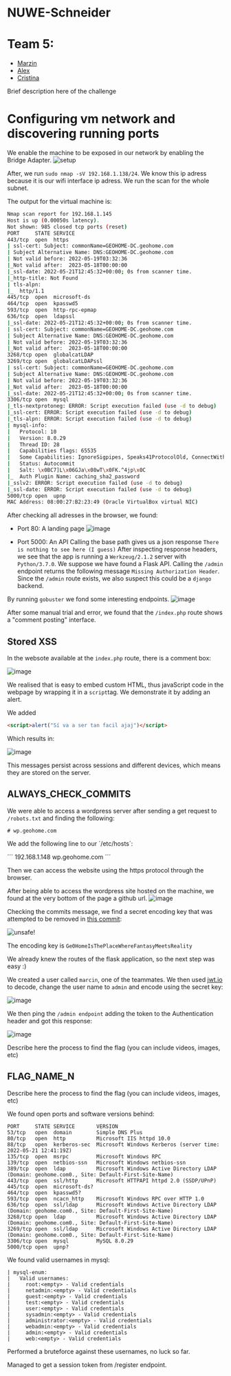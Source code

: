 # NUWE-Schneider

# Team 5:
- [Marzin](https://www.linkedin.com/in/martin-shell/)
- [Alex](https://www.linkedin.com/in/a96lex/)
- [Cristina](https://www.linkedin.com/in/cristina-outeda-rua/)

Brief description here of the challenge

# Configuring vm network and discovering running ports

We enable the machine to be exposed in our network by enabling the Bridge Adapter.
![setup](./img/machine_setup.png)

After, we run `sudo nmap -sV 192.168.1.138/24`. We know this ip adress because it is our wifi interface ip adress. We run the scan for the whole subnet.

The output for the virtual machine is:
```bash
Nmap scan report for 192.168.1.145
Host is up (0.00050s latency).
Not shown: 985 closed tcp ports (reset)
PORT     STATE SERVICE
443/tcp  open  https
| ssl-cert: Subject: commonName=GEOHOME-DC.geohome.com
| Subject Alternative Name: DNS:GEOHOME-DC.geohome.com
| Not valid before: 2022-05-19T03:32:36
|_Not valid after:  2023-05-18T00:00:00
|_ssl-date: 2022-05-21T12:45:32+00:00; 0s from scanner time.
|_http-title: Not Found
| tls-alpn:
|_  http/1.1
445/tcp  open  microsoft-ds
464/tcp  open  kpasswd5
593/tcp  open  http-rpc-epmap
636/tcp  open  ldapssl
|_ssl-date: 2022-05-21T12:45:32+00:00; 0s from scanner time.
| ssl-cert: Subject: commonName=GEOHOME-DC.geohome.com
| Subject Alternative Name: DNS:GEOHOME-DC.geohome.com
| Not valid before: 2022-05-19T03:32:36
|_Not valid after:  2023-05-18T00:00:00
3268/tcp open  globalcatLDAP
3269/tcp open  globalcatLDAPssl
| ssl-cert: Subject: commonName=GEOHOME-DC.geohome.com
| Subject Alternative Name: DNS:GEOHOME-DC.geohome.com
| Not valid before: 2022-05-19T03:32:36
|_Not valid after:  2023-05-18T00:00:00
|_ssl-date: 2022-05-21T12:45:32+00:00; 0s from scanner time.
3306/tcp open  mysql
|_tls-nextprotoneg: ERROR: Script execution failed (use -d to debug)
|_ssl-cert: ERROR: Script execution failed (use -d to debug)
|_tls-alpn: ERROR: Script execution failed (use -d to debug)
| mysql-info:
|   Protocol: 10
|   Version: 8.0.29
|   Thread ID: 28
|   Capabilities flags: 65535
|   Some Capabilities: IgnoreSigpipes, Speaks41ProtocolOld, ConnectWithDatabase, ODBCClient, Speaks41ProtocolNew, Support41Auth, SupportsCompression, SupportsLoadDataLocal, SwitchToSSLAfterHandshake, LongPassword, LongColumnFlag, InteractiveClient, IgnoreSpaceBeforeParenthesis, FoundRows, SupportsTransactions, DontAllowDatabaseTableColumn, SupportsAuthPlugins, SupportsMultipleStatments, SupportsMultipleResults
|   Status: Autocommit
|   Salt: \x0BC7]L\x06GJa\x08wT\x0FK.^4jp\x0C
|_  Auth Plugin Name: caching_sha2_password
|_sslv2: ERROR: Script execution failed (use -d to debug)
|_ssl-date: ERROR: Script execution failed (use -d to debug)
5000/tcp open  upnp
MAC Address: 08:00:27:B2:23:49 (Oracle VirtualBox virtual NIC)
```

After checking all adresses in the browser, we found:

 - Port 80: A landing page
![image](https://user-images.githubusercontent.com/62766970/169664577-384db182-fc55-459f-abd2-fd903bd0be5d.png)


 - Port 5000: An API
 Calling the base path gives us a json response `There is nothing to see here (I guess)`
 After inspecting response headers, we see that the app is running a `Werkzeug/2.1.2` server with `Python/3.7.0`.
 We suppose we have found a Flask API. Calling the `/admin` endpoint returns the following message `Missing Authorization Header`. Since the `/admin` route exists, we also suspect this could be a `django` backend.
 
 By running `gobuster` we fond some interesting endpoints.
 ![image](https://user-images.githubusercontent.com/62766970/169664909-129aa774-1b41-45b0-a692-4b540c2a1092.png)

 
 After some manual trial and error, we found that the `/index.php` route shows a "comment posting" interface.

## Stored XSS

In the websote available at the `index.php` route, there is a comment box:


![image](https://user-images.githubusercontent.com/62766970/169664619-800fe0e5-66d9-4fcc-b5e3-41bd79431ce3.png)

We realised that is easy to embed custom HTML, thus javaScript code in the webpage by wrapping it in a `script`tag. We demonstrate it by adding an alert. 

We added 

```html
<script>alert("Sí va a ser tan facil ajaj")</script>
```
Which results in:

![image](https://user-images.githubusercontent.com/62766970/169664753-647d9691-b1b3-44b1-8f87-62ed6df59fa0.png)

This messages persist across sessions and different devices, which means they are stored on the server.

## ALWAYS_CHECK_COMMITS
We were able to access a wordpress server after sending a get request to `/robots.txt` and finding the following:

```
# wp.geohome.com
```
We add the following line to our `/etc/hosts´:

´´´
192.168.1.148 wp.geohome.com
´´´

Then we can access the website using the https protocol through the browser.

After being able to access the wordpress site hosted on the machine, we found at the very bottom of the page a github url.
![image](https://user-images.githubusercontent.com/62766970/169664833-6a354abd-43d7-45b0-8bb9-a5e03cb27d1a.png)

Checking the commits message, we find a secret encoding key that was attempted to be removed in [this commit](https://github.com/geohome-dev/GeoAPI/commit/e82c17ed045e205a2ea07a354ae5b39c8b7d7ea0):

![unsafe!](https://user-images.githubusercontent.com/62766970/169665191-ba5bb4ed-bc6e-40da-b03f-b142355a43c4.png)


The encoding key is `Ge0HomeIsThePlaceWhereFantasyMeetsReality`

We already knew the routes of the flask application, so the next step was easy :)

We created a user called `marcin`, one of the teammates. We then used [jwt.io](https://jwt.io/) to decode, change the user name to `admin` and encode using the secret key:

![image](https://user-images.githubusercontent.com/62766970/169665148-ebcb6427-49f9-40f0-b0c8-4afe3a16ce2e.png)


We then ping the `/admin endpoint` adding the token to the Authentication header and got this response:

![image](https://user-images.githubusercontent.com/62766970/169665133-e128d7e6-4e1e-40aa-a307-09c87e235049.png)


Describe here the process to find the flag (you can include videos, images, etc)

## FLAG_NAME_N

Describe here the process to find the flag (you can include videos, images, etc)

We found open ports and software versions behind:

```
PORT     STATE SERVICE       VERSION
53/tcp   open  domain        Simple DNS Plus
80/tcp   open  http          Microsoft IIS httpd 10.0
88/tcp   open  kerberos-sec  Microsoft Windows Kerberos (server time: 2022-05-21 12:41:19Z)
135/tcp  open  msrpc         Microsoft Windows RPC
139/tcp  open  netbios-ssn   Microsoft Windows netbios-ssn
389/tcp  open  ldap          Microsoft Windows Active Directory LDAP (Domain: geohome.com0., Site: Default-First-Site-Name)
443/tcp  open  ssl/http      Microsoft HTTPAPI httpd 2.0 (SSDP/UPnP)
445/tcp  open  microsoft-ds?
464/tcp  open  kpasswd5?
593/tcp  open  ncacn_http    Microsoft Windows RPC over HTTP 1.0
636/tcp  open  ssl/ldap      Microsoft Windows Active Directory LDAP (Domain: geohome.com0., Site: Default-First-Site-Name)
3268/tcp open  ldap          Microsoft Windows Active Directory LDAP (Domain: geohome.com0., Site: Default-First-Site-Name)
3269/tcp open  ssl/ldap      Microsoft Windows Active Directory LDAP (Domain: geohome.com0., Site: Default-First-Site-Name)
3306/tcp open  mysql         MySQL 8.0.29
5000/tcp open  upnp?
```

We found valid usernames in mysql:

```
| mysql-enum:
|   Valid usernames:
|     root:<empty> - Valid credentials
|     netadmin:<empty> - Valid credentials
|     guest:<empty> - Valid credentials
|     test:<empty> - Valid credentials
|     user:<empty> - Valid credentials
|     sysadmin:<empty> - Valid credentials
|     administrator:<empty> - Valid credentials
|     webadmin:<empty> - Valid credentials
|     admin:<empty> - Valid credentials
|     web:<empty> - Valid credentials
```

Performed a bruteforce against these usernames, no luck so far.

Managed to get a session token from /register endpoint.


